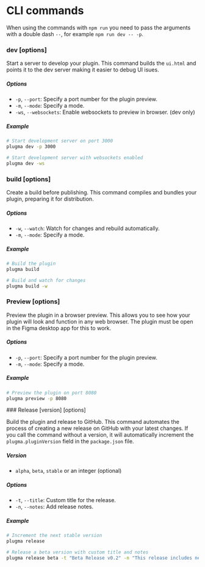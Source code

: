 # CLI commands

When using the commands with `npm run` you need to pass the arguments with a double dash `--`, for example `npm run dev -- -p`.

### dev [options]

Start a server to develop your plugin. This command builds the `ui.html` and points it to the dev server making it easier to debug UI isues.

##### Options

-   `-p`, `--port`: Specify a port number for the plugin preview.
-   `-m`, `--mode`: Specify a mode.
-   `-ws`, `--websockets`: Enable websockets to preview in browser. (dev only)

##### Example

```bash
# Start development server on port 3000
plugma dev -p 3000

# Start development server with websockets enabled
plugma dev -ws
```

### build [options]

Create a build before publishing. This command compiles and bundles your plugin, preparing it for distribution.

##### Options

-   `-w`, `--watch`: Watch for changes and rebuild automatically.
-   `-m`, `--mode`: Specify a mode.

##### Example

```bash
# Build the plugin
plugma build

# Build and watch for changes
plugma build -w
```

### Preview [options]

Preview the plugin in a browser preview. This allows you to see how your plugin will look and function in any web browser. The plugin must be open in the Figma desktop app for this to work.

##### Options

-   `-p`, `--port`: Specify a port number for the plugin preview.
-   `-m`, `--mode`: Specify a mode.

##### Example

```bash
# Preview the plugin on port 8080
plugma preview -p 8080
```

### Release [version] [options]

Build the plugin and release to GitHub. This command automates the process of creating a new release on GitHub with your latest changes. If you call the command without a version, it will automatically increment the `plugma.pluginVersion` field in the `package.json` file.

##### Version

-   `alpha`, `beta`, `stable` or an integer (optional)

##### Options

-   `-t`, `--title`: Custom title for the release.
-   `-n`, `--notes`: Add release notes.

##### Example

```bash
# Increment the next stable version
plugma release

# Release a beta version with custom title and notes
plugma release beta -t "Beta Release v0.2" -n "This release includes new features X and Y"
```
